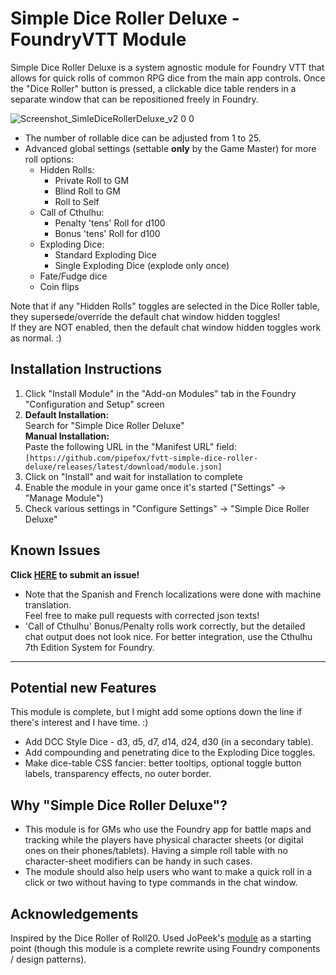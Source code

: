 # Simple Dice Roller Deluxe - FoundryVTT Module

Simple Dice Roller Deluxe is a system agnostic module for Foundry VTT that allows for quick rolls of common RPG dice from the main app controls.
Once the "Dice Roller" button is pressed, a clickable dice table renders in a separate window that can be repositioned freely in Foundry.


![Screenshot_SimleDiceRollerDeluxe_v2 0 0](https://github.com/pipefox/fvtt-simple-dice-roller-deluxe/assets/15308352/5562e183-fe01-470d-b234-f26f7e785938)

* The number of rollable dice can be adjusted from 1 to 25.
* Advanced global settings (settable **only** by the Game Master) for more roll options:
  * Hidden Rolls:
    * Private Roll to GM
    * Blind Roll to GM
    * Roll to Self
  * Call of Cthulhu:
    * Penalty 'tens' Roll for d100
    * Bonus 'tens' Roll for d100
  * Exploding Dice:
    * Standard Exploding Dice
    * Single Exploding Dice (explode only once)
  * Fate/Fudge dice
  * Coin flips  

Note that if any "Hidden Rolls" toggles are selected in the Dice Roller table, they supersede/override the default chat window hidden toggles!<br>
If they are NOT enabled, then the default chat window hidden toggles work as normal. :)

## Installation Instructions
1. Click "Install Module" in the "Add-on Modules" tab in the Foundry "Configuration and Setup" screen
2. **Default Installation:** <br/>Search for "Simple Dice Roller Deluxe"<br/>
   **Manual Installation:** <br/> Paste the following URL in the "Manifest URL" field:<br/>`[https://github.com/pipefox/fvtt-simple-dice-roller-deluxe/releases/latest/download/module.json]`
4. Click on "Install" and wait for installation to complete
5. Enable the module in your game once it's started ("Settings" -> "Manage Module")
6. Check various settings in "Configure Settings" -> "Simple Dice Roller Deluxe"

## Known Issues
**Click [HERE](https://github.com/pipefox/fvtt-simple-dice-roller-deluxe/issues/new/choose) to submit an issue!**
* Note that the Spanish and French localizations were done with machine translation.<br>
Feel free to make pull requests with corrected json texts!
* 'Call of Cthulhu' Bonus/Penalty rolls work correctly, but the detailed chat output does not look nice. For better integration, use the Cthulhu 7th Edition System for Foundry.

<hr/>

## Potential new Features
This module is complete, but I might add some options down the line if there's interest and I have time. :)
* Add DCC Style Dice - d3, d5, d7, d14, d24, d30 (in a secondary table).
* Add compounding and penetrating dice to the Exploding Dice toggles.
* Make dice-table CSS fancier: better tooltips, optional toggle button labels, transparency effects, no outer border.

## Why "Simple Dice Roller Deluxe"?
* This module is for GMs who use the Foundry app for battle maps and tracking while the players have physical character sheets (or digital ones on their phones/tablets). Having a simple roll table with no character-sheet modifiers can be handy in such cases.
* The module should also help users who want to make a quick roll in a click or two without having to type commands in the chat window.

## Acknowledgements
Inspired by the Dice Roller of Roll20. Used JoPeek's [module](https://github.com/jopeek/fvtt-simple-dice-roller/) as a starting point (though this module is a complete rewrite using Foundry components / design patterns).

